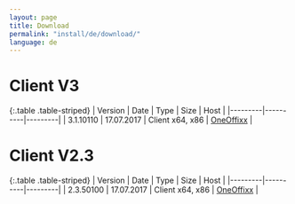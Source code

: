 ```yaml
---
layout: page
title: Download
permalink: "install/de/download/"
language: de
---
```


# Client V3
{:.table .table-striped} 
| Version | Date | Type | Size | Host |
|---------|----------|---------|
| 3.1.10110 | 17.07.2017 | Client x64, x86 | [OneOffixx](http://download.oneoffixx.com/clients/OneOffixx.ClientOnly_3.1.10110.zip) |

 

# Client V2.3
{:.table .table-striped} 
| Version | Date | Type | Size | Host |
|---------|----------|---------|
| 2.3.50100 | 17.07.2017 | Client x64, x86 | [OneOffixx](http://download.oneoffixx.com/clients/OneOffixx.ClientOnly_2.3.50100.zip) |

